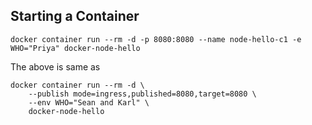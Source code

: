 ## Starting a Container

```shell
docker container run --rm -d -p 8080:8080 --name node-hello-c1 -e WHO="Priya" docker-node-hello
```

The above is same as 

```shell
docker container run --rm -d \
    --publish mode=ingress,published=8080,target=8080 \
    --env WHO="Sean and Karl" \
    docker-node-hello
```
